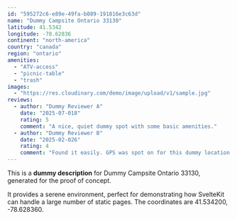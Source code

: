 ```yaml
---
id: "595272c6-e89e-49fa-b089-191816e3c63d"
name: "Dummy Campsite Ontario 33130"
latitude: 41.5342
longitude: -78.62836
continent: "north-america"
country: "canada"
region: "ontario"
amenities:
  - "ATV-access"
  - "picnic-table"
  - "trash"
images:
  - "https://res.cloudinary.com/demo/image/upload/v1/sample.jpg"
reviews:
  - author: "Dummy Reviewer A"
    date: "2025-07-018"
    rating: 5
    comment: "A nice, quiet dummy spot with some basic amenities."
  - author: "Dummy Reviewer B"
    date: "2025-02-026"
    rating: 4
    comment: "Found it easily. GPS was spot on for this dummy location."
---
```


This is a **dummy description** for Dummy Campsite Ontario 33130, generated for the proof of concept.

It provides a serene environment, perfect for demonstrating how SvelteKit can handle a large number of static pages. The coordinates are 41.534200, -78.628360.
